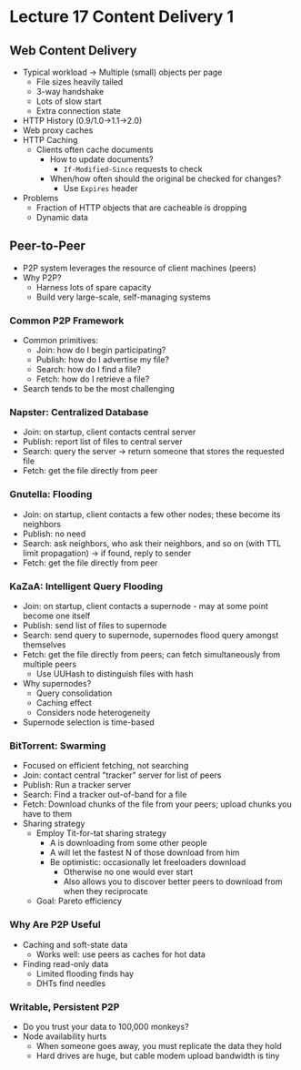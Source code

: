 # Lecture 17 Content Delivery 1

## Web Content Delivery

* Typical workload -> Multiple (small) objects per page
  * File sizes heavily tailed
  * 3-way handshake
  * Lots of slow start
  * Extra connection state
* HTTP History (0.9/1.0->1.1->2.0)
* Web proxy caches
* HTTP Caching
  * Clients often cache documents
    * How to update documents?
      * `If-Modified-Since` requests to check
    * When/how often should the original be checked for changes?
      * Use `Expires` header
* Problems
  * Fraction of HTTP objects that are cacheable is dropping
  * Dynamic data

## Peer-to-Peer

* P2P system leverages the resource of client machines (peers)
* Why P2P?
  * Harness lots of spare capacity
  * Build very large-scale, self-managing systems

### Common P2P Framework

* Common primitives:
  * Join: how do I begin participating?
  * Publish: how do I advertise my file?
  * Search: how do I find a file?
  * Fetch: how do I retrieve a file?
* Search tends to be the most challenging

### Napster: Centralized Database

* Join: on startup, client contacts central server
* Publish: report list of files to central server
* Search: query the server -> return someone that stores the requested file
* Fetch: get the file directly from peer

### Gnutella: Flooding

* Join: on startup, client contacts a few other nodes; these become its neighbors
* Publish: no need
* Search: ask neighbors, who ask their neighbors, and so on (with TTL limit propagation) -> if found, reply to sender
* Fetch: get the file directly from peer

### KaZaA: Intelligent Query Flooding

* Join: on startup, client contacts a supernode - may at some point become one itself
* Publish: send list of files to supernode
* Search: send query to supernode, supernodes flood query amongst themselves
* Fetch: get the file directly from peers; can fetch simultaneously from multiple peers
  * Use UUHash to distinguish files with hash
* Why supernodes?
  * Query consolidation
  * Caching effect
  * Considers node heterogeneity
* Supernode selection is time-based

### BitTorrent: Swarming

* Focused on efficient fetching, not searching
* Join: contact central "tracker" server for list of peers
* Publish: Run a tracker server
* Search: Find a tracker out-of-band for a file
* Fetch: Download chunks of the file from your peers; upload chunks you have to them
* Sharing strategy
  * Employ Tit-for-tat sharing strategy
    * A is downloading from some other people
    * A will let the fastest N of those download from him
    * Be optimistic: occasionally let freeloaders download
      * Otherwise no one would ever start
      * Also allows you to discover better peers to download from when they reciprocate
  * Goal: Pareto efficiency

### Why Are P2P Useful

* Caching and soft-state data 
  * Works well: use peers as caches for hot data
* Finding read-only data
  * Limited flooding finds hay
  * DHTs find needles

### Writable, Persistent P2P

* Do you trust your data to 100,000 monkeys?
* Node availability hurts
  * When someone goes away, you must replicate the data they hold
  * Hard drives are huge, but cable modem upload bandwidth is tiny
